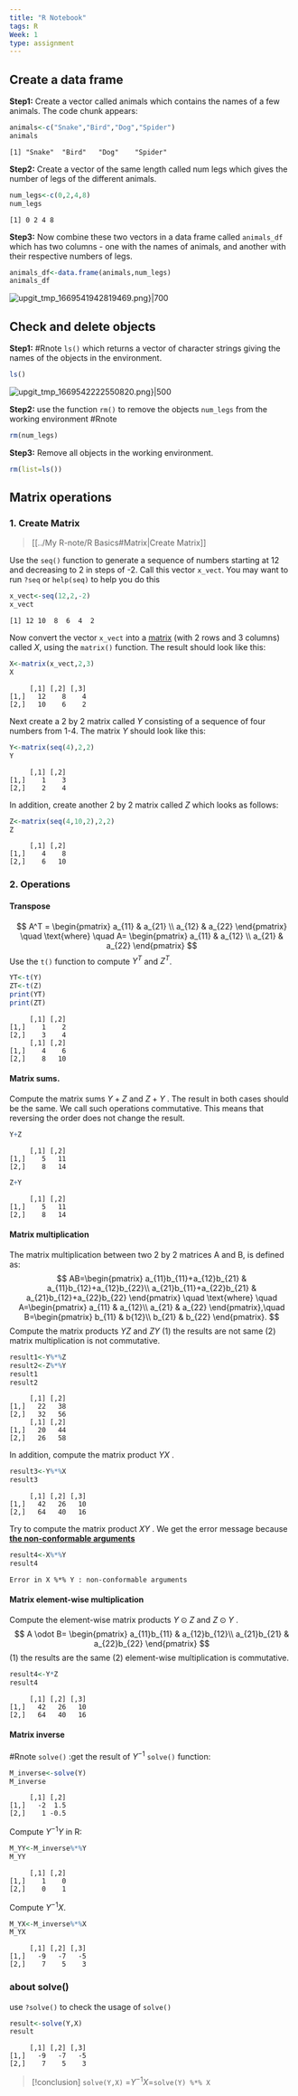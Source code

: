 ```yaml
---
title: "R Notebook"
tags: R
Week: 1
type: assignment
---
```


## Create a data frame

**Step1:** Create a vector called animals which contains the names of a few animals. The code chunk appears: 

```r
animals<-c("Snake","Bird","Dog","Spider")
animals
```

```
[1] "Snake"  "Bird"   "Dog"    "Spider"
```

**Step2:** Create a vector of the same length called num legs which gives the number of legs of the different animals. 

```r
num_legs<-c(0,2,4,8)
num_legs
```

```
[1] 0 2 4 8
```

**Step3:** Now combine these two vectors in a data frame called `animals_df` which has two columns - one with the names of animals, and another with their respective numbers of legs. 
```r
animals_df<-data.frame(animals,num_legs)
animals_df
```
![upgit_tmp_1669541942819469.png}|700](https://raw.githubusercontent.com/RooNat/Myimages/main/2022/11/upgit_20221127_1669541942.png)

## Check and delete objects

**Step1:**  #Rnote `ls()` which returns a vector of character strings
giving the names of the objects in the environment. 

```r
ls()
```
![upgit_tmp_1669542222550820.png}|500](https://raw.githubusercontent.com/RooNat/Myimages/main/2022/11/upgit_20221127_1669542222.png)

**Step2:** use the function `rm()` to remove the objects `num_legs` from the working environment #Rnote 

```r
rm(num_legs)
```

**Step3:** Remove all objects in the working environment.

```r
rm(list=ls())
```

## Matrix operations

### 1. Create Matrix
>[[../My R-note/R Basics#Matrix|Create Matrix]]

Use the `seq()` function to generate a sequence of numbers starting at 12 and decreasing to 2 in steps of -2. Call this vector `x_vect`. You may want to run `?seq` or `help(seq)` to help you do this
```r
x_vect<-seq(12,2,-2)
x_vect
```

```
[1] 12 10  8  6  4  2
```

Now convert the vector `x_vect` into a <u>matrix</u> (with 2 rows and 3 columns) called $X$, using the `matrix()` function. The result should look like this:

```r
X<-matrix(x_vect,2,3)
X
```

```
     [,1] [,2] [,3]
[1,]   12    8    4
[2,]   10    6    2
```

Next create a 2 by 2 matrix called $Y$ consisting of a sequence of four numbers from 1-4. The matrix $Y$ should look like this:

```r
Y<-matrix(seq(4),2,2)
Y
```

```
     [,1] [,2]
[1,]    1    3
[2,]    2    4
```

In addition, create another 2 by 2 matrix called $Z$ which looks as follows:

```r
Z<-matrix(seq(4,10,2),2,2)
Z
```

```
     [,1] [,2]
[1,]    4    8
[2,]    6   10
```

### 2. Operations

#### Transpose
$$
A^T =
\begin{pmatrix}
a_{11} & a_{21} \\
a_{12} & a_{22}
\end{pmatrix}
\quad \text{where} \quad 
A= \begin{pmatrix}
a_{11} & a_{12} \\
a_{21} & a_{22}
\end{pmatrix}
$$
Use the `t()` function to compute $Y^T$ and $Z^T$.

```r
YT<-t(Y)
ZT<-t(Z)
print(YT)
print(ZT)
```

```
     [,1] [,2]
[1,]    1    2
[2,]    3    4
     [,1] [,2]
[1,]    4    6
[2,]    8   10
```

#### Matrix sums.
Compute the matrix sums $Y+Z$ and $Z+Y$ . The result in both cases should be the same. We call such operations commutative. This means that reversing the order does not change the result.

```r
Y+Z
```

```
     [,1] [,2]
[1,]    5   11
[2,]    8   14
```

```r
Z+Y
```

```
     [,1] [,2]
[1,]    5   11
[2,]    8   14
```

#### Matrix multiplication
The matrix multiplication between two 2 by 2 matrices A and B, is defined as:
$$
AB=\begin{pmatrix}
a_{11}b_{11}+a_{12}b_{21} & a_{11}b_{12}+a_{12}b_{22}\\
a_{21}b_{11}+a_{22}b_{21} & a_{21}b_{12}+a_{22}b_{22}
\end{pmatrix}
\quad \text{where} \quad 
A=\begin{pmatrix}
a_{11} & a_{12}\\
a_{21} & a_{22}
\end{pmatrix},\quad
B=\begin{pmatrix}
b_{11} & b{12}\\
b_{21} & b_{22}
\end{pmatrix}.
$$
Compute the matrix products $YZ$ and $ZY$
(1) the results are not same
(2) matrix multiplication is not commutative.

```r
result1<-Y%*%Z
result2<-Z%*%Y
result1
result2
```

```
     [,1] [,2]
[1,]   22   38
[2,]   32   56
     [,1] [,2]
[1,]   20   44
[2,]   26   58
```

In addition, compute the matrix product $YX$ .

```r
result3<-Y%*%X
result3
```

```
     [,1] [,2] [,3]
[1,]   42   26   10
[2,]   64   40   16
```

Try to compute the matrix product $XY$ . We get the error message because <b><u>the non-conformable arguments</u></b>

```r
result4<-X%*%Y
result4
```

```
Error in X %*% Y : non-conformable arguments
```

#### Matrix element-wise multiplication
Compute the element-wise matrix products $Y \odot Z$ and $Z \odot Y$ .
$$
A \odot B= \begin{pmatrix}
a_{11}b_{11} & a_{12}b_{12}\\
a_{21}b_{21} & a_{22}b_{22}
\end{pmatrix}
$$
(1) the results are the same
(2) element-wise multiplication is commutative.
```r
result4<-Y*Z
result4
```

```
     [,1] [,2] [,3]
[1,]   42   26   10
[2,]   64   40   16
```

#### Matrix inverse
#Rnote  `solve()` :get the result of $Y^{-1}$
`solve()` function:
```r
M_inverse<-solve(Y)
M_inverse
```

```
     [,1] [,2]
[1,]   -2  1.5
[2,]    1 -0.5
```

Compute $Y^{-1}Y$ in R: 

```r
M_YY<-M_inverse%*%Y
M_YY
```

```
     [,1] [,2]
[1,]    1    0
[2,]    0    1
```

Compute $Y^{-1}X$.

```r
M_YX<-M_inverse%*%X
M_YX
```

```
     [,1] [,2] [,3]
[1,]   -9   -7   -5
[2,]    7    5    3
```

### about solve()

use `?solve()` to check the usage of `solve()`

```r
result<-solve(Y,X)
result
```

```
     [,1] [,2] [,3]
[1,]   -9   -7   -5
[2,]    7    5    3
```

>[!conclusion] 
>`solve(Y,X)` =$Y^{-1}X$=`solve(Y) %*% X`

